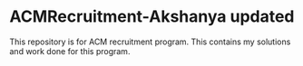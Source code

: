 # ACMRecruitment-Akshanya updated 
This repository is for ACM recruitment program.
This contains my solutions and work done for this program.
